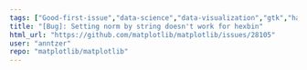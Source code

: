 ```yaml
---
tags: ["Good-first-issue","data-science","data-visualization","gtk","hacktoberfest","matplotlib","plotting","python","qt","tk","topic-collections-and-mappables","wx"]
title: "[Bug]: Setting norm by string doesn't work for hexbin"
html_url: "https://github.com/matplotlib/matplotlib/issues/28105"
user: "anntzer"
repo: "matplotlib/matplotlib"
---
```


